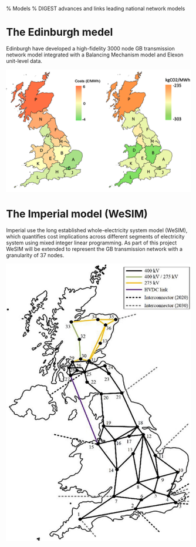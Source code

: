 % Models
% DIGEST advances and links leading national network models

# The Edinburgh medel

Edinburgh have developed a high-fidelity 3000 node GB transmission network model integrated with a Balancing Mechanism model and Elexon unit-level data.

![Cost and carbon implications of deploying additional wind capacity in different locations on the GB grid](emissions.png)

# The Imperial model (WeSIM)

Imperial use the long established whole-electricity system model (WeSIM), which quantifies cost implications across different segments of electricity system using mixed integer linear programming. As part of this project WeSIM will be extended to represent the GB transmission network with a granularity of 37 nodes.

![37 nodes for location specific assessment of storage on the GB grid](WeSIM_nodes.png)

